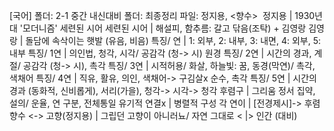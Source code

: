 [국어]
폴더: 2-1 중간 내신대비
폴더: 최종정리
파일: 정지용, <향수>
​
정지용			| 1930년대 '모더니즘' 세련된 시어
세련된 시어			| 해설피, 함추름: 갈고 닦음(조탁) + 김영랑
김영랑			| 돌담에 속삭이는 햇발 (유음, 비음)
특징/ 연			| 1: 외부, 2: 내부, 3: 내면, 4: 외부, 5: 내부
특징/ 1연			| 의인법, 청각, 시각/ 공감각 (청-> 시) 원경
특징/ 2연			| 시간의 경과, 계절/ 공감각 (청-> 시), 촉각
특징/ 3연			| 시적허용/ 화살, 하늘빛: 꿈, 동경(막연)/ 촉각, 색채어
특징/ 4연			| 직유, 활유, 의인, 색채어-> 구김살x 순수, 촉각
특징/ 5연			| 시간의 경과 (동화적, 신비롭게), 서리(가을), 청각-> 시각-> 청각
후렴구			| 그리움 정서 집약, 설의/ 운율, 연 구분, 전체통일
유기적 연결x			| 병렬적 구성
각 연이			| [전경제시]-> 후렴
향수 <-> 고향(정지용)			| 그립던 고향이 아니러뇨/ 자연 그대로 <			|> 인간 (대비)
​
